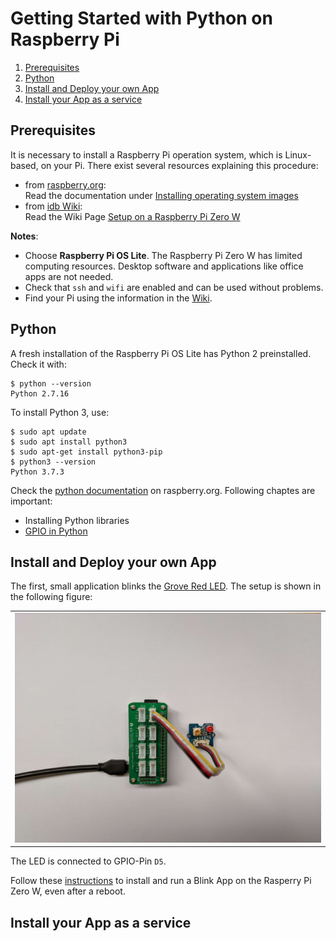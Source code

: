 # Getting Started with Python on Raspberry Pi

1. [Prerequisites](#prerequisites)
2. [Python](#python)
3. [Install and Deploy your own App](#install-and-deploy-your-own-app)
4. [Install your App as a service](#install-your-app-as-a-service)

## Prerequisites

It is necessary to install a Raspberry Pi operation system, which is Linux-based, on your Pi. There exist several resources explaining this procedure:

- from [raspberry.org](https://www.raspberrypi.org/):  
  Read the documentation under [Installing operating system images](https://www.raspberrypi.org/documentation/installation/installing-images/README.md)
- from [idb Wiki](https://github.com/tamberg/fhnw-idb/wiki):  
  Read the Wiki Page [Setup on a Raspberry Pi Zero W](https://github.com/tamberg/fhnw-idb/wiki/Raspberry-Pi-Zero-W#setup)

**Notes**: 
- Choose **Raspberry Pi OS Lite**. The Raspberry Pi Zero W has limited computing resources. Desktop software and applications like office apps are not needed.
- Check that `ssh` and `wifi` are enabled and can be used without problems.
- Find your Pi using the information in the [Wiki](https://github.com/tamberg/fhnw-idb/wiki/Raspberry-Pi-Zero-W#find-your-pi).

## Python

A fresh installation of the Raspberry Pi OS Lite has Python 2 preinstalled. Check it with:

```shell
$ python --version
Python 2.7.16
```

To install Python 3, use:
```shell
$ sudo apt update
$ sudo apt install python3
$ sudo apt-get install python3-pip
$ python3 --version
Python 3.7.3
```

Check the [python documentation](https://www.raspberrypi.org/documentation/usage/python/) on raspberry.org. Following chaptes are important:

- Installing Python libraries
- [GPIO in Python](https://www.raspberrypi.org/documentation/usage/gpio/python/README.md)

## Install and Deploy your own App

The first, small application blinks the [Grove Red LED](https://github.com/tamberg/fhnw-idb/wiki/Grove-Actuators#led). The setup is shown in the following figure:

<table><tr><td><img width="600" src="blink/setup.jpeg"></td></tr></table>

The LED is connected to GPIO-Pin `D5`.

Follow these [instructions](blink/README.md) to install and run a Blink App on the Rasperry Pi Zero W, even after a reboot.

## Install your App as a service
